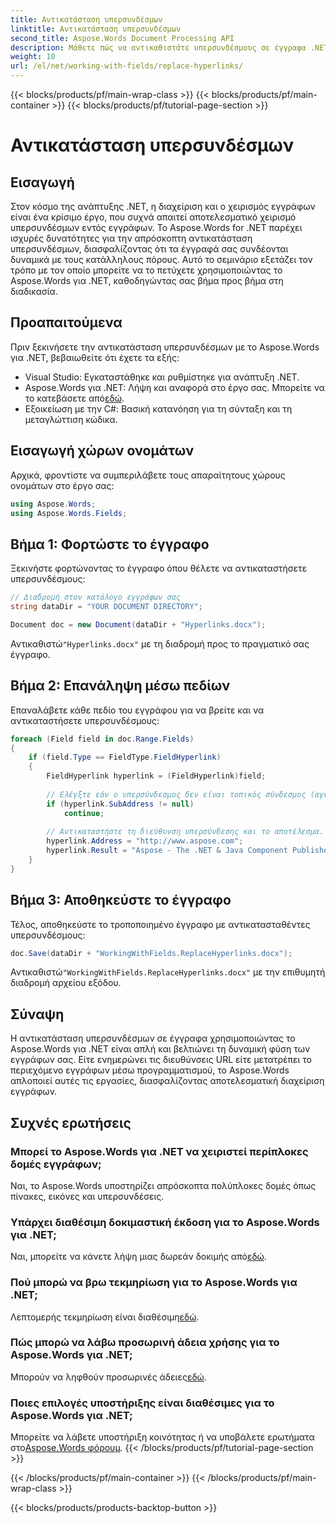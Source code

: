 ```yaml
---
title: Αντικατάσταση υπερσυνδέσμων
linktitle: Αντικατάσταση υπερσυνδέσμων
second_title: Aspose.Words Document Processing API
description: Μάθετε πώς να αντικαθιστάτε υπερσυνδέσμους σε έγγραφα .NET χρησιμοποιώντας το Aspose.Words για αποτελεσματική διαχείριση εγγράφων και δυναμικές ενημερώσεις περιεχομένου.
weight: 10
url: /el/net/working-with-fields/replace-hyperlinks/
---
```


{{< blocks/products/pf/main-wrap-class >}}
{{< blocks/products/pf/main-container >}}
{{< blocks/products/pf/tutorial-page-section >}}

# Αντικατάσταση υπερσυνδέσμων

## Εισαγωγή

Στον κόσμο της ανάπτυξης .NET, η διαχείριση και ο χειρισμός εγγράφων είναι ένα κρίσιμο έργο, που συχνά απαιτεί αποτελεσματικό χειρισμό υπερσυνδέσμων εντός εγγράφων. Το Aspose.Words for .NET παρέχει ισχυρές δυνατότητες για την απρόσκοπτη αντικατάσταση υπερσυνδέσμων, διασφαλίζοντας ότι τα έγγραφά σας συνδέονται δυναμικά με τους κατάλληλους πόρους. Αυτό το σεμινάριο εξετάζει τον τρόπο με τον οποίο μπορείτε να το πετύχετε χρησιμοποιώντας το Aspose.Words για .NET, καθοδηγώντας σας βήμα προς βήμα στη διαδικασία.

## Προαπαιτούμενα

Πριν ξεκινήσετε την αντικατάσταση υπερσυνδέσμων με το Aspose.Words για .NET, βεβαιωθείτε ότι έχετε τα εξής:

- Visual Studio: Εγκαταστάθηκε και ρυθμίστηκε για ανάπτυξη .NET.
-  Aspose.Words για .NET: Λήψη και αναφορά στο έργο σας. Μπορείτε να το κατεβάσετε από[εδώ](https://releases.aspose.com/words/net/).
- Εξοικείωση με την C#: Βασική κατανόηση για τη σύνταξη και τη μεταγλώττιση κώδικα.

## Εισαγωγή χώρων ονομάτων

Αρχικά, φροντίστε να συμπεριλάβετε τους απαραίτητους χώρους ονομάτων στο έργο σας:

```csharp
using Aspose.Words;
using Aspose.Words.Fields;
```

## Βήμα 1: Φορτώστε το έγγραφο

Ξεκινήστε φορτώνοντας το έγγραφο όπου θέλετε να αντικαταστήσετε υπερσυνδέσμους:

```csharp
// Διαδρομή στον κατάλογο εγγράφων σας
string dataDir = "YOUR DOCUMENT DIRECTORY";

Document doc = new Document(dataDir + "Hyperlinks.docx");
```

 Αντικαθιστώ`"Hyperlinks.docx"` με τη διαδρομή προς το πραγματικό σας έγγραφο.

## Βήμα 2: Επανάληψη μέσω πεδίων

Επαναλάβετε κάθε πεδίο του εγγράφου για να βρείτε και να αντικαταστήσετε υπερσυνδέσμους:

```csharp
foreach (Field field in doc.Range.Fields)
{
    if (field.Type == FieldType.FieldHyperlink)
    {
        FieldHyperlink hyperlink = (FieldHyperlink)field;
        
        // Ελέγξτε εάν ο υπερσύνδεσμος δεν είναι τοπικός σύνδεσμος (αγνοήστε τους σελιδοδείκτες).
        if (hyperlink.SubAddress != null)
            continue;
        
        // Αντικαταστήστε τη διεύθυνση υπερσύνδεσης και το αποτέλεσμα.
        hyperlink.Address = "http://www.aspose.com";
        hyperlink.Result = "Aspose - The .NET & Java Component Publisher";
    }
}
```

## Βήμα 3: Αποθηκεύστε το έγγραφο

Τέλος, αποθηκεύστε το τροποποιημένο έγγραφο με αντικατασταθέντες υπερσυνδέσμους:

```csharp
doc.Save(dataDir + "WorkingWithFields.ReplaceHyperlinks.docx");
```

 Αντικαθιστώ`"WorkingWithFields.ReplaceHyperlinks.docx"` με την επιθυμητή διαδρομή αρχείου εξόδου.

## Σύναψη

Η αντικατάσταση υπερσυνδέσμων σε έγγραφα χρησιμοποιώντας το Aspose.Words για .NET είναι απλή και βελτιώνει τη δυναμική φύση των εγγράφων σας. Είτε ενημερώνει τις διευθύνσεις URL είτε μετατρέπει το περιεχόμενο εγγράφων μέσω προγραμματισμού, το Aspose.Words απλοποιεί αυτές τις εργασίες, διασφαλίζοντας αποτελεσματική διαχείριση εγγράφων.

## Συχνές ερωτήσεις

### Μπορεί το Aspose.Words για .NET να χειριστεί περίπλοκες δομές εγγράφων;
Ναι, το Aspose.Words υποστηρίζει απρόσκοπτα πολύπλοκες δομές όπως πίνακες, εικόνες και υπερσυνδέσεις.

### Υπάρχει διαθέσιμη δοκιμαστική έκδοση για το Aspose.Words για .NET;
 Ναι, μπορείτε να κάνετε λήψη μιας δωρεάν δοκιμής από[εδώ](https://releases.aspose.com/).

### Πού μπορώ να βρω τεκμηρίωση για το Aspose.Words για .NET;
 Λεπτομερής τεκμηρίωση είναι διαθέσιμη[εδώ](https://reference.aspose.com/words/net/).

### Πώς μπορώ να λάβω προσωρινή άδεια χρήσης για το Aspose.Words για .NET;
 Μπορούν να ληφθούν προσωρινές άδειες[εδώ](https://purchase.aspose.com/temporary-license/).

### Ποιες επιλογές υποστήριξης είναι διαθέσιμες για το Aspose.Words για .NET;
 Μπορείτε να λάβετε υποστήριξη κοινότητας ή να υποβάλετε ερωτήματα στο[Aspose.Words φόρουμ](https://forum.aspose.com/c/words/8).
{{< /blocks/products/pf/tutorial-page-section >}}

{{< /blocks/products/pf/main-container >}}
{{< /blocks/products/pf/main-wrap-class >}}

{{< blocks/products/products-backtop-button >}}
